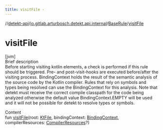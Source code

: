 ```yaml
---
title: visitFile -
---
```

//[detekt-api](../../index.md)/[io.gitlab.arturbosch.detekt.api.internal](../index.md)/[BaseRule](index.md)/[visitFile](visit-file.md)



# visitFile  
[jvm]  
Brief description  
Before starting visiting kotlin elements, a check is performed if this rule should be triggered. Pre- and post-visit-hooks are executed before/after the visiting process. BindingContext holds the result of the semantic analysis of the source code by the Kotlin compiler. Rules that rely on symbols and types being resolved can use the BindingContext for this analysis. Note that detekt must receive the correct compile classpath for the code being analyzed otherwise the default value BindingContext.EMPTY will be used and it will not be possible for detekt to resolve types or symbols.  
  
  
Content  
fun [visitFile](visit-file.md)(root: [KtFile](), bindingContext: [BindingContext](), compilerResources: [CompilerResources](../-compiler-resources/index.md)?)  



